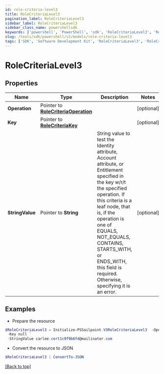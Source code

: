 ```yaml
---
id: role-criteria-level3
title: RoleCriteriaLevel3
pagination_label: RoleCriteriaLevel3
sidebar_label: RoleCriteriaLevel3
sidebar_class_name: powershellsdk
keywords: ['powershell', 'PowerShell', 'sdk', 'RoleCriteriaLevel3', 'RoleCriteriaLevel3'] 
slug: /tools/sdk/powershell/v3/models/role-criteria-level3
tags: ['SDK', 'Software Development Kit', 'RoleCriteriaLevel3', 'RoleCriteriaLevel3']
---
```



# RoleCriteriaLevel3

## Properties

Name | Type | Description | Notes
------------ | ------------- | ------------- | -------------
**Operation** |  Pointer to [**RoleCriteriaOperation**](role-criteria-operation) |  | [optional] 
**Key** |  Pointer to [**RoleCriteriaKey**](role-criteria-key) |  | [optional] 
**StringValue** |  Pointer to **String** | String value to test the Identity attribute, Account attribute, or Entitlement specified in the key w/r/t the specified operation. If this criteria is a leaf node, that is, if the operation is one of EQUALS, NOT_EQUALS, CONTAINS, STARTS_WITH, or ENDS_WITH, this field is required. Otherwise, specifying it is an error. | [optional] 

## Examples

- Prepare the resource
```powershell
$RoleCriteriaLevel3 = Initialize-PSSailpoint.V3RoleCriteriaLevel3  -Operation null `
 -Key null `
 -StringValue carlee.cert1c9f9b6fd@mailinator.com
```

- Convert the resource to JSON
```powershell
$RoleCriteriaLevel3 | ConvertTo-JSON
```


[[Back to top]](#) 

